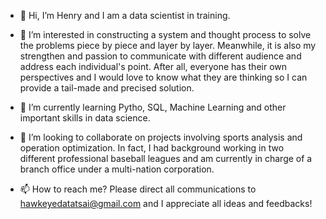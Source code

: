 - 👋 Hi, I’m Henry and I am a data scientist in training.

- 👀 I’m interested in constructing a system and thought process to solve the problems piece by piece and layer by layer. Meanwhile, it is also my strengthen and passion to communicate with different audience and address each individual's point. After all, everyone has their own perspectives and I would love to know what they are thinking so I can provide a tail-made and precised solution. 

- 🌱 I’m currently learning Pytho, SQL, Machine Learning and other important skills in data science.

- 💞️ I’m looking to collaborate on projects involving sports analysis and operation optimization. In fact, I had background working in two different professional baseball leagues and am currently in charge of a branch
office under a multi-nation corporation.

- 📫 How to reach me? Please direct all communications to hawkeyedatatsai@gmail.com and I appreciate all ideas and feedbacks!

<!---
hawkeyedatatsai/hawkeyedatatsai is a ✨ special ✨ repository because its `README.md` (this file) appears on your GitHub profile.
You can click the Preview link to take a look at your changes.
--->
